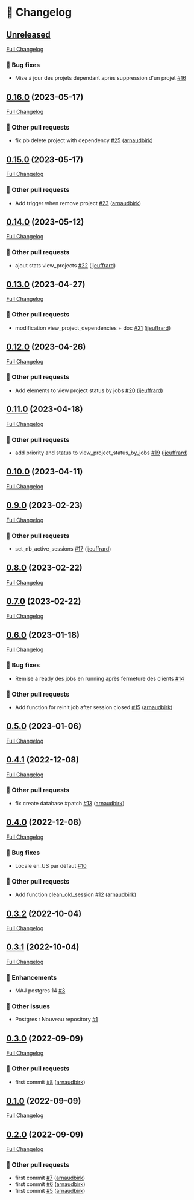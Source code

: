 # 📑 Changelog

## [Unreleased](https://github.com/ign-gpao/database/tree/HEAD)

[Full Changelog](https://github.com/ign-gpao/database/compare/0.16.0...HEAD)

### 🐛 Bug fixes

- Mise à jour des projets dépendant après suppression d'un projet [\#16](https://github.com/ign-gpao/database/issues/16)

## [0.16.0](https://github.com/ign-gpao/database/tree/0.16.0) (2023-05-17)

[Full Changelog](https://github.com/ign-gpao/database/compare/0.15.0...0.16.0)

### 📁 Other pull requests

- fix pb delete project with dependency [\#25](https://github.com/ign-gpao/database/pull/25) ([arnaudbirk](https://github.com/arnaudbirk))

## [0.15.0](https://github.com/ign-gpao/database/tree/0.15.0) (2023-05-17)

[Full Changelog](https://github.com/ign-gpao/database/compare/0.14.0...0.15.0)

### 📁 Other pull requests

- Add trigger when remove project [\#23](https://github.com/ign-gpao/database/pull/23) ([arnaudbirk](https://github.com/arnaudbirk))

## [0.14.0](https://github.com/ign-gpao/database/tree/0.14.0) (2023-05-12)

[Full Changelog](https://github.com/ign-gpao/database/compare/0.13.0...0.14.0)

### 📁 Other pull requests

- ajout stats view\_projects [\#22](https://github.com/ign-gpao/database/pull/22) ([ijeuffrard](https://github.com/ijeuffrard))

## [0.13.0](https://github.com/ign-gpao/database/tree/0.13.0) (2023-04-27)

[Full Changelog](https://github.com/ign-gpao/database/compare/0.12.0...0.13.0)

### 📁 Other pull requests

- modification view\_project\_dependencies + doc [\#21](https://github.com/ign-gpao/database/pull/21) ([ijeuffrard](https://github.com/ijeuffrard))

## [0.12.0](https://github.com/ign-gpao/database/tree/0.12.0) (2023-04-26)

[Full Changelog](https://github.com/ign-gpao/database/compare/0.11.0...0.12.0)

### 📁 Other pull requests

- Add elements to view project status by jobs [\#20](https://github.com/ign-gpao/database/pull/20) ([ijeuffrard](https://github.com/ijeuffrard))

## [0.11.0](https://github.com/ign-gpao/database/tree/0.11.0) (2023-04-18)

[Full Changelog](https://github.com/ign-gpao/database/compare/0.10.0...0.11.0)

### 📁 Other pull requests

- add priority and status to view\_project\_status\_by\_jobs [\#19](https://github.com/ign-gpao/database/pull/19) ([ijeuffrard](https://github.com/ijeuffrard))

## [0.10.0](https://github.com/ign-gpao/database/tree/0.10.0) (2023-04-11)

[Full Changelog](https://github.com/ign-gpao/database/compare/0.9.0...0.10.0)

## [0.9.0](https://github.com/ign-gpao/database/tree/0.9.0) (2023-02-23)

[Full Changelog](https://github.com/ign-gpao/database/compare/0.8.0...0.9.0)

### 📁 Other pull requests

- set\_nb\_active\_sessions [\#17](https://github.com/ign-gpao/database/pull/17) ([ijeuffrard](https://github.com/ijeuffrard))

## [0.8.0](https://github.com/ign-gpao/database/tree/0.8.0) (2023-02-22)

[Full Changelog](https://github.com/ign-gpao/database/compare/0.7.0...0.8.0)

## [0.7.0](https://github.com/ign-gpao/database/tree/0.7.0) (2023-02-22)

[Full Changelog](https://github.com/ign-gpao/database/compare/0.6.0...0.7.0)

## [0.6.0](https://github.com/ign-gpao/database/tree/0.6.0) (2023-01-18)

[Full Changelog](https://github.com/ign-gpao/database/compare/0.5.0...0.6.0)

### 🐛 Bug fixes

- Remise a ready des jobs en running après fermeture des clients [\#14](https://github.com/ign-gpao/database/issues/14)

### 📁 Other pull requests

- Add function for reinit job after session closed [\#15](https://github.com/ign-gpao/database/pull/15) ([arnaudbirk](https://github.com/arnaudbirk))

## [0.5.0](https://github.com/ign-gpao/database/tree/0.5.0) (2023-01-06)

[Full Changelog](https://github.com/ign-gpao/database/compare/0.4.1...0.5.0)

## [0.4.1](https://github.com/ign-gpao/database/tree/0.4.1) (2022-12-08)

[Full Changelog](https://github.com/ign-gpao/database/compare/0.4.0...0.4.1)

### 📁 Other pull requests

- fix create database \#patch [\#13](https://github.com/ign-gpao/database/pull/13) ([arnaudbirk](https://github.com/arnaudbirk))

## [0.4.0](https://github.com/ign-gpao/database/tree/0.4.0) (2022-12-08)

[Full Changelog](https://github.com/ign-gpao/database/compare/0.3.2...0.4.0)

### 🐛 Bug fixes

- Locale en\_US par défaut [\#10](https://github.com/ign-gpao/database/issues/10)

### 📁 Other pull requests

- Add function clean\_old\_session [\#12](https://github.com/ign-gpao/database/pull/12) ([arnaudbirk](https://github.com/arnaudbirk))

## [0.3.2](https://github.com/ign-gpao/database/tree/0.3.2) (2022-10-04)

[Full Changelog](https://github.com/ign-gpao/database/compare/0.3.1...0.3.2)

## [0.3.1](https://github.com/ign-gpao/database/tree/0.3.1) (2022-10-04)

[Full Changelog](https://github.com/ign-gpao/database/compare/0.3.0...0.3.1)

### 🚀 Enhancements

- MAJ postgres 14 [\#3](https://github.com/ign-gpao/database/issues/3)

### 📁 Other issues

- Postgres : Nouveau repository [\#1](https://github.com/ign-gpao/database/issues/1)

## [0.3.0](https://github.com/ign-gpao/database/tree/0.3.0) (2022-09-09)

[Full Changelog](https://github.com/ign-gpao/database/compare/0.1.0...0.3.0)

### 📁 Other pull requests

- first commit [\#8](https://github.com/ign-gpao/database/pull/8) ([arnaudbirk](https://github.com/arnaudbirk))

## [0.1.0](https://github.com/ign-gpao/database/tree/0.1.0) (2022-09-09)

[Full Changelog](https://github.com/ign-gpao/database/compare/0.2.0...0.1.0)

## [0.2.0](https://github.com/ign-gpao/database/tree/0.2.0) (2022-09-09)

[Full Changelog](https://github.com/ign-gpao/database/compare/a742781d62a44c923d8ce24ae54785690d52709a...0.2.0)

### 📁 Other pull requests

- first commit [\#7](https://github.com/ign-gpao/database/pull/7) ([arnaudbirk](https://github.com/arnaudbirk))
- first commit [\#6](https://github.com/ign-gpao/database/pull/6) ([arnaudbirk](https://github.com/arnaudbirk))
- first commit [\#5](https://github.com/ign-gpao/database/pull/5) ([arnaudbirk](https://github.com/arnaudbirk))



